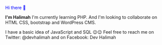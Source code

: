 <p style="color:blue">Hi there 👋</p>
<b>I'm Halimah</b>
I'm currently learning PHP.
And I'm looking to collaborate on HTML CSS, bootstrap and WordPress CMS.

I have a basic idea of JavaScript and SQL 😉😉
Feel free to reach me on Twitter: @devhalimah and on Facebook: Dev Halimah
